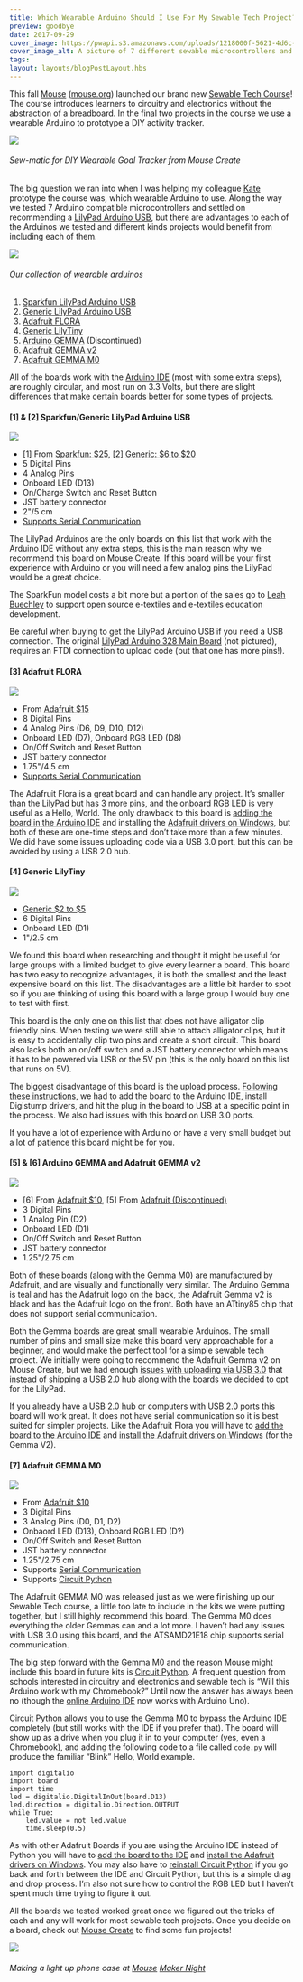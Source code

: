 ```yaml
---
title: Which Wearable Arduino Should I Use For My Sewable Tech Project?
preview: goodbye
date: 2017-09-29
cover_image: https://pwapi.s3.amazonaws.com/uploads/1218000f-5621-4d6c-8d19-2de6c9670946
cover_image_alt: A picture of 7 different sewable microcontrollers and a Mouse sticker
tags:
layout: layouts/blogPostLayout.hbs
---
```


This fall [Mouse](https://medium.com/@mouse_org) ([mouse.org](http://mouse.org)) launched our brand new [Sewable Tech Course](https://mouse.org/mouse-courses)! The course introduces learners to circuitry and electronics without the abstraction of a breadboard. In the final two projects in the course we use a wearable Arduino to prototype a DIY activity tracker.
 
![](https://cdn-images-1.medium.com/max/1600/1*gfNKPipgo0Yp_bZLJLg7MQ.png)
 
###### Sew-matic for DIY Wearable Goal Tracker from Mouse Create
 
The big question we ran into when I was helping my colleague [Kate](https://twitter.com/katermouse) prototype the course was, which wearable Arduino to use. Along the way we tested 7 Arduino compatible microcontrollers and settled on recommending a [LilyPad Arduino USB](https://www.sparkfun.com/products/12049), but there are advantages to each of the Arduinos we tested and different kinds projects would benefit from including each of them.
 
![](https://cdn-images-1.medium.com/max/1600/1*nxNOfE_aAIHrgXcgX8GSLQ.jpeg)
 
###### Our collection of wearable arduinos
 
1. [Sparkfun LilyPad Arduino USB](https://www.sparkfun.com/products/12049)
2. [Generic LilyPad Arduino USB](https://www.ebay.com/sch/i.html?_nkw=LilyPad+Arduino+USB+ATmega32U4)
3. [Adafruit FLORA](https://www.adafruit.com/product/659)
4. [Generic LilyTiny](https://www.ebay.com/sch/i.html?_nkw=LilyTiny)
5. [Arduino GEMMA](https://www.adafruit.com/product/2470) (Discontinued)
6. [Adafruit GEMMA v2](https://www.adafruit.com/product/1222)
7. [Adafruit GEMMA M0](https://www.adafruit.com/product/3501)
 
All of the boards work with the [Arduino IDE](https://www.arduino.cc/en/Main/Software) (most with some extra steps), are roughly circular, and most run on 3.3 Volts, but there are slight differences that make certain boards better for some types of projects.
 
#### [1] &amp; [2] Sparkfun/Generic LilyPad Arduino USB
 
![](https://cdn-images-1.medium.com/max/1600/1*FWirsLamzgR-H2Wbht2ZYg.jpeg)
 
* [1] From [Sparkfun: $25](https://www.sparkfun.com/products/12049), [2] [Generic: $6 to $20](https://www.ebay.com/sch/i.html?_nkw=LilyPad+Arduino+USB+ATmega32U4)
* 5 Digital Pins
* 4 Analog Pins
* Onboard LED (D13)
* On/Charge Switch and Reset Button
* JST battery connector
* 2"/5 cm
* [Supports Serial Communication](https://www.arduino.cc/en/Reference/Serial)
 
The LilyPad Arduinos are the only boards on this list that work with the Arduino IDE without any extra steps, this is the main reason why we recommend this board on Mouse Create. If this board will be your first experience with Arduino or you will need a few analog pins the LilyPad would be a great choice.
 
The SparkFun model costs a bit more but a portion of the sales go to [Leah Buechley](http://leahbuechley.com/) to support open source e-textiles and e-textiles education development.
 
Be careful when buying to get the LilyPad Arduino USB if you need a USB connection. The original [LilyPad Arduino 328 Main Board](https://www.sparkfun.com/products/13342) (not pictured), requires an FTDI connection to upload code (but that one has more pins!).
 
#### [3] Adafruit FLORA
 
![](https://cdn-images-1.medium.com/max/1600/1*WOH8dSMPKiHUzYIAU4WerQ.jpeg)
 
* From [Adafruit $15](https://www.adafruit.com/product/659)
* 8 Digital Pins
* 4 Analog Pins (D6, D9, D10, D12)
* Onboard LED (D7), Onboard RGB LED (D8)
* On/Off Switch and Reset Button
* JST battery connector
* 1.75"/4.5 cm
* [Supports Serial Communication](https://www.arduino.cc/en/Reference/Serial)
 
The Adafruit Flora is a great board and can handle any project. It’s smaller than the LilyPad but has 3 more pins, and the onboard RGB LED is very useful as a Hello, World. The only drawback to this board is [adding the board in the Arduino IDE](https://learn.adafruit.com/add-boards-arduino-v164/overview) and installing the [Adafruit drivers on Windows](https://learn.adafruit.com/adafruit-arduino-ide-setup/windows-driver-installation), but both of these are one-time steps and don’t take more than a few minutes. We did have some issues uploading code via a USB 3.0 port, but this can be avoided by using a USB 2.0 hub.
 
#### [4] Generic LilyTiny
 
![](https://cdn-images-1.medium.com/max/1600/1*6Cx0oeFjZ0aGB6ek2vzCtQ.jpeg)
 
* [Generic $2 to $5](https://www.ebay.com/sch/i.html?_nkw=LilyTiny)
* 6 Digital Pins
* Onboard LED (D1)
* 1"/2.5 cm
 
We found this board when researching and thought it might be useful for large groups with a limited budget to give every learner a board. This board has two easy to recognize advantages, it is both the smallest and the least expensive board on this list. The disadvantages are a little bit harder to spot so if you are thinking of using this board with a large group I would buy one to test with first.
 
This board is the only one on this list that does not have alligator clip friendly pins. When testing we were still able to attach alligator clips, but it is easy to accidentally clip two pins and create a short circuit. This board also lacks both an on/off switch and a JST battery connector which means it has to be powered via USB or the 5V pin (this is the only board on this list that runs on 5V).
 
The biggest disadvantage of this board is the upload process. [Following these instructions](https://digistump.com/wiki/digispark/tutorials/connecting), we had to add the board to the Arduino IDE, install Digistump drivers, and hit the plug in the board to USB at a specific point in the process. We also had issues with this board on USB 3.0 ports.
 
If you have a lot of experience with Arduino or have a very small budget but a lot of patience this board might be for you.
 
#### [5] &amp; [6] Arduino GEMMA and Adafruit GEMMA v2
 
![](https://cdn-images-1.medium.com/max/1600/1*MyLI2jE1Oo2yA6sYbYQKCA.jpeg)
 
* [6] From [Adafruit $10](https://www.adafruit.com/product/1222), [5] From [Adafruit (Discontinued)](https://www.adafruit.com/product/2470)
* 3 Digital Pins
* 1 Analog Pin (D2)
* Onboard LED (D1)
* On/Off Switch and Reset Button
* JST battery connector
* 1.25"/2.75 cm
 
Both of these boards (along with the Gemma M0) are manufactured by Adafruit, and are visually and functionally very similar. The Arduino Gemma is teal and has the Adafruit logo on the back, the Adafruit Gemma v2 is black and has the Adafruit logo on the front. Both have an ATtiny85 chip that does not support serial communication.
 
Both the Gemma boards are great small wearable Arduinos. The small number of pins and small size make this board very approachable for a beginner, and would make the perfect tool for a simple sewable tech project. We initially were going to recommend the Adafruit Gemma v2 on Mouse Create, but we had enough [issues with uploading via USB 3.0](https://learn.adafruit.com/introducing-gemma/about-the-bootloader) that instead of shipping a USB 2.0 hub along with the boards we decided to opt for the LilyPad.
 
If you already have a USB 2.0 hub or computers with USB 2.0 ports this board will work great. It does not have serial communication so it is best suited for simpler projects. Like the Adafruit Flora you will have to [add the board to the Arduino IDE](https://learn.adafruit.com/add-boards-arduino-v164/overview) and [install the Adafruit drivers on Windows](https://learn.adafruit.com/adafruit-arduino-ide-setup/windows-driver-installation) (for the Gemma V2).
 
#### [7] Adafruit GEMMA M0
 
![](https://cdn-images-1.medium.com/max/1600/1*Qyf4eRy8XKT-_OwYjHu9xw.jpeg)
 
* From [Adafruit $10](https://www.adafruit.com/product/3501)
* 3 Digital Pins
* 3 Analog Pins (D0, D1, D2)
* Onbaord LED (D13), Onboard RGB LED (D?)
* On/Off Switch and Reset Button
* JST battery connector
* 1.25"/2.75 cm
* Supports [Serial Communication](https://www.arduino.cc/en/Reference/Serial)
* Supports [Circuit Python](https://blog.adafruit.com/2017/01/09/welcome-to-the-adafruit-circuitpython-beta/)
 
The Adafruit GEMMA M0 was released just as we were finishing up our Sewable Tech course, a little too late to include in the kits we were putting together, but I still highly recommend this board. The Gemma M0 does everything the older Gemmas can and a lot more. I haven’t had any issues with USB 3.0 using this board, and the ATSAMD21E18 chip supports serial communication.
 
The big step forward with the Gemma M0 and the reason Mouse might include this board in future kits is [Circuit Python](https://blog.adafruit.com/2017/01/09/welcome-to-the-adafruit-circuitpython-beta/). A frequent question from schools interested in circuitry and electronics and sewable tech is “Will this Arduino work with my Chromebook?” Until now the answer has always been no (though the [online Arduino IDE](https://www.arduino.cc/en/Main/Software) now works with Arduino Uno).
 
Circuit Python allows you to use the Gemma M0 to bypass the Arduino IDE completely (but still works with the IDE if you prefer that). The board will show up as a drive when you plug it in to your computer (yes, even a Chromebook), and adding the following code to a file called `code.py` will produce the familiar “Blink” Hello, World example.
 
```
import digitalio
import board
import time
led = digitalio.DigitalInOut(board.D13)
led.direction = digitalio.Direction.OUTPUT
while True:
    led.value = not led.value
    time.sleep(0.5)
```
As with other Adafruit Boards if you are using the Arduino IDE instead of Python you will have to [add the board to the IDE](https://learn.adafruit.com/add-boards-arduino-v164/overview) and [install the Adafruit drivers on Windows](https://learn.adafruit.com/adafruit-arduino-ide-setup/windows-driver-installation). You may also have to [reinstall Circuit Python](https://learn.adafruit.com/adafruit-gemma-m0/circuitpython) if you go back and forth between the IDE and Circuit Python, but this is a simple drag and drop process. I’m also not sure how to control the RGB LED but I haven’t spent much time trying to figure it out.
 
All the boards we tested worked great once we figured out the tricks of each and any will work for most sewable tech projects. Once you decide on a board, check out [Mouse Create](https://mouse.org/work) to find some fun projects!
 
![](https://cdn-images-1.medium.com/max/1600/1*dNpQjlUdHIzaTusjw9ERRw.jpeg)
 
###### Making a light up phone case at [Mouse](https://medium.com/@mouse_org) [Maker Night](https://mouse.org/makernight)